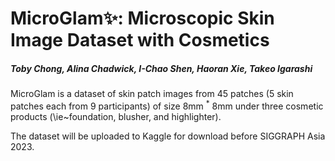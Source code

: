 # MicroGlam✨: Microscopic Skin Image Dataset with Cosmetics
##### Toby Chong, Alina Chadwick, I-Chao Shen, Haoran Xie, Takeo Igarashi
MicroGlam is a dataset of skin patch images from 45 patches (5 skin patches each from 9 participants) of size 8mm $^*$ 8mm under three cosmetic products (\ie~foundation, blusher, and highlighter). 

The dataset will be uploaded to Kaggle for download before SIGGRAPH Asia 2023.  

